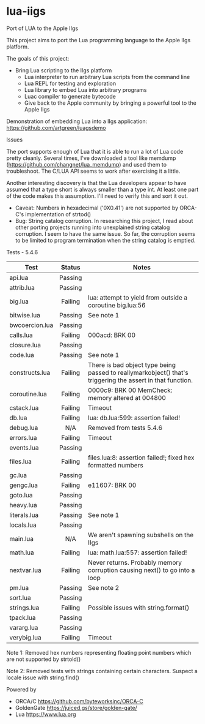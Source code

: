 # lua-iigs
Port of LUA to the Apple IIgs

This project aims to port the Lua programming language to the Apple IIgs platform. 

The goals of this project:
- Bring Lua scripting to the IIgs platform
    - Lua interpreter to run arbitrary Lua scripts from the command line
    - Lua REPL for testing and exploration
    - Lua library to embed Lua into arbitrary programs
    - Luac compiler to generate bytecode
    - Give back to the Apple community by bringing a powerful tool to the Apple IIgs

Demonstration of embedding Lua into a IIgs application: https://github.com/artgreen/luagsdemo

Issues

The port supports enough of Lua that it is able to run a lot of Lua code pretty cleanly. Several times, I've downloaded a tool like memdump (https://github.com/changnet/lua_memdump) and used them to troubleshoot.  The C/LUA API seems to work after exercising it a little.

Another interesting discovery is that the Lua developers appear to have assumed that a type short is always smaller than a type int.
At least one part of the code makes this assumption. I'll need to verify this and sort it out.
- Caveat: Numbers in hexadecimal ('0X0.41') are not supported by ORCA-C's implementation of strtod()
- Bug: String catalog corruption.  In researching this project, I read about other porting projects running into unexplained string catalog corruption. I seem to have the same issue.  So far, the corruption seems to be limited to program termination when the string catalog is emptied.

Tests - 5.4.6

| Test           | Status  | Notes                                                                                                      |
|----------------|:-------:|------------------------------------------------------------------------------------------------------------|
| api.lua        | Passing |                                                                                                            |
| attrib.lua     | Passing |                                                                                                            |
| big.lua        | Failing | lua: attempt to yield from outside a coroutine big.lua:56                                                  |
| bitwise.lua    | Passing | See note 1                                                                                                 |
| bwcoercion.lua | Passing |                                                                                                            |
| calls.lua      | Failing | 000acd: BRK 00                                                                                             |
| closure.lua    | Passing |                                                                                                            |
| code.lua       | Passing | See note 1                                                                                                 |
| constructs.lua | Failing | There is bad object type being passed to reallymarkobject() that's triggering the assert in that function. |
| coroutine.lua  | Failing | 0000c9: BRK 00  MemCheck: memory altered at 004800                                                         |
| cstack.lua     | Failing | Timeout                                                                                                    |
| db.lua         | Failing | lua: db.lua:599: assertion failed!                                                                         |
| debug.lua      |   N/A   | Removed from tests 5.4.6                                                                                   |
| errors.lua     | Failing | Timeout                                                                                                    |
| events.lua     | Passing |                                                                                                            |
| files.lua      | Failing | files.lua:8: assertion failed!; fixed hex formatted numbers                                                |
| gc.lua         | Passing |                                                                                                            |
| gengc.lua      | Failing | e11607: BRK 00                                                                                             |
| goto.lua       | Passing |                                                                                                            |
| heavy.lua      | Passing |                                                                                                            |
| literals.lua   | Passing | See note 1                                                                                                 |
| locals.lua     | Passing |                                                                                                            |
| main.lua       |   N/A   | We aren't spawning subshells on the IIgs                                                                   |
| math.lua       | Failing | lua: math.lua:557: assertion failed!                                                                       |
| nextvar.lua    | Failing | Never returns. Probably memory corruption causing next() to go into a loop                                 |
| pm.lua         | Passing | See note 2                                                                                                 |
| sort.lua       | Passing |                                                                                                            |
| strings.lua    | Failing | Possible issues with string.format()                                                                       |
| tpack.lua      | Passing |                                                                                                            |
| vararg.lua     | Passing |                                                                                                            |
| verybig.lua    | Failing | Timeout                                                                                                    |

Note 1: Removed hex numbers representing floating point numbers which are not supported by strtold()

Note 2: Removed tests with strings containing certain characters. Suspect a locale issue with string.find()

Powered by
- ORCA/C https://github.com/byteworksinc/ORCA-C
- GoldenGate https://juiced.gs/store/golden-gate/
- Lua https://www.lua.org
